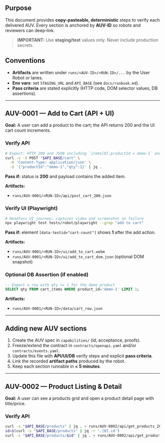 ## Purpose
This document provides **copy‑pasteable, deterministic** steps to verify each delivered AUV.
Every section is anchored by **AUV-ID** so robots and reviewers can deep‑link.

> **IMPORTANT:** Use **staging/test** values only. Never include production secrets.

## Conventions
- **Artifacts** are written under `runs/<AUV-ID>/<RUN-ID>/...` by the User Robot or lanes.
- **Env vars**: set `STAGING_URL` and `API_BASE` (see `docs/runbook.md`).
- **Pass criteria** are stated explicitly (HTTP code, DOM selector values, DB assertions).

---

## AUV-0001 — Add to Cart (API + UI)
**Goal:** A user can add a product to the cart; the API returns 200 and the UI cart count increments.

### Verify API
```sh
# Expect: HTTP 200 and JSON including `items[0].productId = demo-1` and `qty = 1`
curl -s -X POST "$API_BASE/cart" \
  -H 'Content-Type: application/json' \
  -d '{"productId":"demo-1","qty":1}' | jq .
```
**Pass if:** status is **200** and payload contains the added item.

**Artifacts:**
- `runs/AUV-0001/<RUN-ID>/api/post_cart_200.json`

### Verify UI (Playwright)
```sh
# Headless UI journey; captures video and screenshot on failure
npx playwright test tests/robot/playwright --grep "add to cart"
```
**Pass if:** element `[data-testid="cart-count"]` shows **1** after the add action.

**Artifacts:**
- `runs/AUV-0001/<RUN-ID>/ui/add_to_cart.webm`
- `runs/AUV-0001/<RUN-ID>/ui/add_to_cart_dom.json` (optional DOM snapshot)

### Optional DB Assertion (if enabled)
```sql
-- Expect a row with qty >= 1 for the demo product
SELECT qty FROM cart_items WHERE product_id='demo-1' LIMIT 1;
```
**Artifacts:**
- `runs/AUV-0001/<RUN-ID>/data/cart_row.json`

---

## Adding new AUV sections
1. Create the AUV spec in `capabilities/` (id, acceptance, proofs).
2. Freeze/extend the contract in `contracts/openapi.yaml` and/or `contracts/events.yaml`.
3. Update this file with **API/UI/DB** verify steps and explicit **pass criteria**.
4. Link the recorded **artifact paths** produced by the robot.
5. Keep each section runnable in **< 5 minutes**.

---

## AUV-0002 — Product Listing & Detail
**Goal:** A user can see a products grid and open a product detail page with title/price.

### Verify API
```sh
curl -s "$API_BASE/products" | jq . > runs/AUV-0002/api/get_products_200.json
id=$(curl -s "$API_BASE/products" | jq -r '.[0].id')
curl -s "$API_BASE/products/$id" | jq . > runs/AUV-0002/api/get_product_detail_200.json